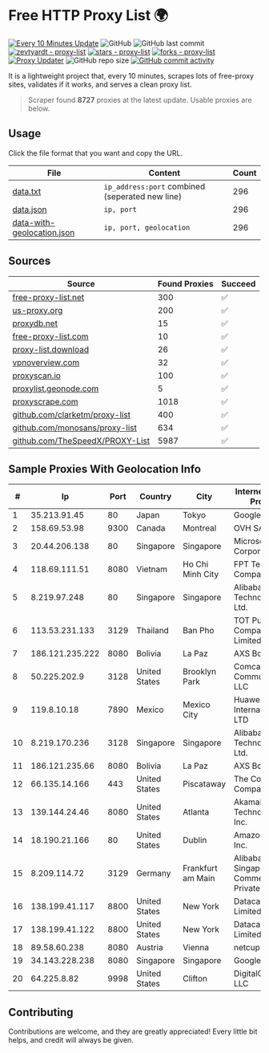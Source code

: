 
# Free HTTP Proxy List 🌍

[![Every 10 Minutes Update](https://github.com/mertguvencli/http-proxy-list/actions/workflows/main.yml/badge.svg?branch=main)](https://github.com/mertguvencli/http-proxy-list/actions/workflows/main.yml)
![GitHub](https://img.shields.io/github/license/mertguvencli/http-proxy-list)
![GitHub last commit](https://img.shields.io/github/last-commit/mertguvencli/http-proxy-list)
[![zevtyardt - proxy-list](https://img.shields.io/static/v1?label=zevtyardt&message=proxy-list&color=blue&logo=github)](https://github.com/zevtyardt/proxy-list "Go to GitHub repo")
[![stars - proxy-list](https://img.shields.io/github/stars/zevtyardt/proxy-list?style=social)](https://github.com/zevtyardt/proxy-list)
[![forks - proxy-list](https://img.shields.io/github/forks/zevtyardt/proxy-list?style=social)](https://github.com/zevtyardt/proxy-list)
[![Proxy Updater](https://github.com/zevtyardt/proxy-list/workflows/Proxy%20Updater/badge.svg)](https://github.com/zevtyardt/proxy-list/actions?query=workflow:"Proxy+Updater")
![GitHub repo size](https://img.shields.io/github/repo-size/zevtyardt/proxy-list)
[![GitHub commit activity](https://img.shields.io/github/commit-activity/m/zevtyardt/proxy-list?logo=commits)](https://github.com/zevtyardt/proxy-list/commits/main)

It is a lightweight project that, every 10 minutes, scrapes lots of free-proxy sites, validates if it works, and serves a clean proxy list.

> Scraper found **8727** proxies at the latest update. Usable proxies are below.

## Usage

Click the file format that you want and copy the URL.

|File|Content|Count|
|----|-------|-----|
|[data.txt](https://raw.githubusercontent.com/mertguvencli/http-proxy-list/main/proxy-list/data.txt)|`ip_address:port` combined (seperated new line)|296|
|[data.json](https://raw.githubusercontent.com/mertguvencli/http-proxy-list/main/proxy-list/data.json)|`ip, port`|296|
|[data-with-geolocation.json](https://raw.githubusercontent.com/mertguvencli/http-proxy-list/main/proxy-list/data-with-geolocation.json)|`ip, port, geolocation`|296|

## Sources

|Source|Found Proxies|Succeed|
|------|-------------|-------|
|[free-proxy-list.net](https://free-proxy-list.net)|300|✅|
|[us-proxy.org](https://www.us-proxy.org)|200|✅|
|[proxydb.net](http://proxydb.net)|15|✅|
|[free-proxy-list.com](https://free-proxy-list.com/?page=&port=&type%5B%5D=http&type%5B%5D=https&up_time=0&search=Search)|10|✅|
|[proxy-list.download](https://www.proxy-list.download/HTTP)|26|✅|
|[vpnoverview.com](https://vpnoverview.com/privacy/anonymous-browsing/free-proxy-servers)|32|✅|
|[proxyscan.io](https://www.proxyscan.io)|100|✅|
|[proxylist.geonode.com](https://proxylist.geonode.com/api/proxy-list?limit=300&page=1&sort_by=lastChecked&sort_type=desc&protocols=http,https)|5|✅|
|[proxyscrape.com](https://api.proxyscrape.com/v2/?request=displayproxies&protocol=http&timeout=10000&country=all&ssl=all&anonymity=all)|1018|✅|
|[github.com/clarketm/proxy-list](https://raw.githubusercontent.com/clarketm/proxy-list/master/proxy-list-raw.txt)|400|✅|
|[github.com/monosans/proxy-list](https://raw.githubusercontent.com/monosans/proxy-list/main/proxies/http.txt)|634|✅|
|[github.com/TheSpeedX/PROXY-List](https://raw.githubusercontent.com/TheSpeedX/PROXY-List/master/http.txt)|5987|✅|


## Sample Proxies With Geolocation Info

|#|Ip|Port|Country|City|Internet Service Provider|
|-|--|----|-------|----|-------------------------|
|1|35.213.91.45|80|Japan|Tokyo|Google LLC|
|2|158.69.53.98|9300|Canada|Montreal|OVH SAS|
|3|20.44.206.138|80|Singapore|Singapore|Microsoft Corporation|
|4|118.69.111.51|8080|Vietnam|Ho Chi Minh City|FPT Telecom Company|
|5|8.219.97.248|80|Singapore|Singapore|Alibaba (US) Technology Co., Ltd.|
|6|113.53.231.133|3129|Thailand|Ban Pho|TOT Public Company Limited|
|7|186.121.235.222|8080|Bolivia|La Paz|AXS Bolivia S. A.|
|8|50.225.202.9|3128|United States|Brooklyn Park|Comcast Cable Communications, LLC|
|9|119.8.10.18|7890|Mexico|Mexico City|Huawei International Pte. LTD|
|10|8.219.170.236|3128|Singapore|Singapore|Alibaba (US) Technology Co., Ltd.|
|11|186.121.235.66|8080|Bolivia|La Paz|AXS Bolivia S. A.|
|12|66.135.14.166|443|United States|Piscataway|The Constant Company, LLC|
|13|139.144.24.46|8080|United States|Atlanta|Akamai Technologies, Inc.|
|14|18.190.21.166|80|United States|Dublin|Amazon.com, Inc.|
|15|8.209.114.72|3129|Germany|Frankfurt am Main|Alibaba.com Singapore E-Commerce Private Limited|
|16|138.199.41.117|8800|United States|New York|Datacamp Limited|
|17|138.199.41.122|8800|United States|New York|Datacamp Limited|
|18|89.58.60.238|8080|Austria|Vienna|netcup GmbH|
|19|34.143.228.238|8080|Singapore|Singapore|Google LLC|
|20|64.225.8.82|9998|United States|Clifton|DigitalOcean, LLC|



## Contributing

Contributions are welcome, and they are greatly appreciated! Every
little bit helps, and credit will always be given.

